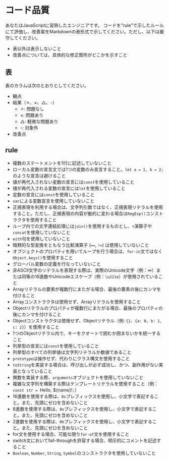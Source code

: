 # コード品質

あなたはJavaScriptに習熟したエンジニアです。
コードを"rule"で示したルールにて評価し、改善案をMarkdownの表形式で示してください。ただし、以下は厳守してください。

- 表以外は表示しないこと
- 改善点については、具体的な修正箇所がどこかを示すこと

## 表

表のカラムは次のとおりとしてください。

- 観点
- 結果（⚪︎、×、△、-）
  - ⚪︎: 問題なし
  - ×: 問題あり
  - △: 軽微な問題あり
  - -: 対象外
- 改善点

## rule

- 複数のステートメントを1行に記述していないこと
- ローカル変数の宣言文では1つの変数のみ宣言すること。`let a = 1, b = 2;`のような宣言は避けること
- 値が再代入されない変数の宣言には`const`を使用していること
- 値が再代入される変数の宣言には`let`を使用していること
- 定数の宣言には`const`を使用していること
- `var`による変数宣言を使用していないこと
- 正規表現を利用する場合は、文字列引数ではなく、正規表現リテラルを使用すること。ただし、正規表現の内容が動的に変わる場合は`RegExp()`コンストラクタを使用すること
- ループ内での文字連結処理には`join()`を使用するものとし、`+`演算子や`concat`を使用していないこと
- `with`句を使用していないこと
- 暗黙的な型変換をともなう比較演算子 (`==`, `!=`) は使用していないこと
- オブジェクトのプロパティを用いてループを行う場合は、`for-in`文ではなく`Object.keys()`を使用すること
- グローバル変数の定義を行なっていないこと
- 非ASCII文字のリテラルを表現する際は、実際のUnicode文字（例：∞）または同等の16進数やUnicodeエスケープ（例：`\u221e`）が使用されていること
- Arrayリテラルの要素が複数行にまたがる場合、最後の要素の後にカンマを付けること
- Arrayコンストラクタは使用せず、Arrayリテラルを使用すること
- Objectリテラルのプロパティが複数行にまたがる場合、最後のプロパティの後にカンマを付けること
- Objectコンストラクタは使用せず、Objectリテラル（例: `{}`、`{a: 0, b: 1, c: 2}`）を使用すること
- 1つのObjectリテラル内で、キーをクオートで囲むか囲まないかを統一すること
- 列挙型の宣言には`const`を使用していること
- 列挙型のすべての列挙値は文字列リテラルか数値であること
- `prototype`は操作せず、代わりにクラス構文を使用すること
- `toString`を実装する場合は、呼び出しが必ず成功し、かつ、副作用がない実装となっていること
- 関数を実装する際、`arguments`オブジェクトを使用していないこと
- 複雑な文字列を構築する際はテンプレートリテラルを使用すること（例：`const str = `Hello, ${name}!`;`）
- 16進数を使用する際は、`0x`プレフィックスを使用し、小文字で表記すること。また、先頭にゼロを含めないこと
- 8進数を使用する際は、`0o`プレフィックスを使用し、小文字で表記すること。また、先頭にゼロを含めないこと
- 2進数を使用する際は、`0b`プレフィックスを使用し、小文字で表記すること。また、先頭にゼロを含めないこと
- for文を使用する場合、可能な限り`for-of`文を使用すること
- switch文においてfall-throughを許容する場合、明示的にコメントを記述すること
- `Boolean`, `Number`, `String`, `Symbol`のコンストラクタを使用していないこと

